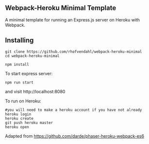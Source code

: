 ## Webpack-Heroku Minimal Template

A minimal template for running an Express.js server on Heroku with Webpack.

## Installing

```
git clone https://github.com/rhofvendahl/webpack-heroku-minimal
cd webpack-heroku-minimal

npm install
```

To start express server:
```
npm run start
```
and visit http://localhost:8080

To run on Heroku:
```
#you will need to make a heroku account if you have not already
heroku login
heroku create
git push heroku master
heroku open
```

Adapted from https://github.com/darde/phaser-heroku-webpack-es6
